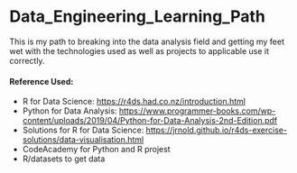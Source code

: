 # Data_Engineering_Learning_Path

This is my path to breaking into the data analysis field and getting my feet wet with the technologies used as well as projects to applicable use it correctly. 

#### Reference Used:
* R for Data Science: https://r4ds.had.co.nz/introduction.html <br>
* Python for Data Analysis: https://www.programmer-books.com/wp-content/uploads/2019/04/Python-for-Data-Analysis-2nd-Edition.pdf <br>
* Solutions for R for Data Science: https://jrnold.github.io/r4ds-exercise-solutions/data-visualisation.html
* CodeAcademy for Python and R projest
* R/datasets to get data

